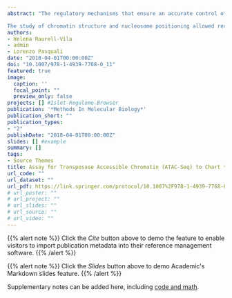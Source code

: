 ```yaml
---
abstract: "The regulatory mechanisms that ensure an accurate control of gene transcription are central to cellular function, development and disease. Such mechanisms rely largely on noncoding regulatory sequences that allow the establishment and maintenance of cell identity and tissue-specific cellular functions.

The study of chromatin structure and nucleosome positioning allowed revealing transcription factor accessible genomic sites with regulatory potential, facilitating the comprehension of tissue-specific cis-regulatory networks. Recently a new technique coupled with high-throughput sequencing named Assay for Transposase Accessible Chromatin (ATAC-seq) emerged as an efficient method to chart open chromatin genome wide. The application of such technique to different cell types allowed unmasking tissue-specific regulatory elements and characterizing cis-regulatory networks. Herein we describe the implementation of the ATAC-seq method to human pancreatic islets, a tissue playing a central role in the control of glucose metabolism."
authors:
- Helena Raurell-Vila
- admin
- Lorenzo Pasquali
date: "2018-04-01T00:00:00Z"
doi: "10.1007/978-1-4939-7768-0_11"
featured: true
image:
  caption: ''
  focal_point: ""
  preview_only: false
projects: [] #Islet-Regulome-Browser
publication: '*Methods In Molecular Biology*'
publication_short: ""
publication_types:
- "2"
publishDate: "2018-04-01T00:00:00Z"
slides: [] #example
summary: []
tags:
- Source Themes
title: Assay for Transposase Accessible Chromatin (ATAC-Seq) to Chart the Open Chromatin Landscape of Human Pancreatic Islets
url_code: ""
url_dataset: ""
url_pdf: https://link.springer.com/protocol/10.1007%2F978-1-4939-7768-0_11
# url_poster: ""
# url_project: ""
# url_slides: ""
# url_source: ""
# url_video: ""
---
```


{{% alert note %}}
Click the *Cite* button above to demo the feature to enable visitors to import publication metadata into their reference management software.
{{% /alert %}}

{{% alert note %}}
Click the *Slides* button above to demo Academic's Markdown slides feature.
{{% /alert %}}

Supplementary notes can be added here, including [code and math](https://sourcethemes.com/academic/docs/writing-markdown-latex/).
